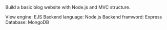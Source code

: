 Build a basic blog website with Node.js and MVC structure.

View engine: EJS
Backend language: Node.js
Backend framword: Express
Database: MongoDB

